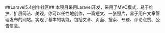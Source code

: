 ##Laravel5.4创作社区##
本项目采用Laravel开发，采用了MVC模式，易于维护、扩展简洁、美观，你可以任性地创作，一篇短文、一张照片，易于用户文章管理发布的网站。实现了基本的功能，包括文章、页面、搜索、专题、评论点赞、公告信息。
